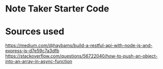 # Note Taker Starter Code


# Sources used
https://medium.com/@haybams/build-a-restful-api-with-node-js-and-express-js-d7e59c7a3dfb
https://stackoverflow.com/questions/56722040/how-to-push-an-object-into-an-array-in-async-function